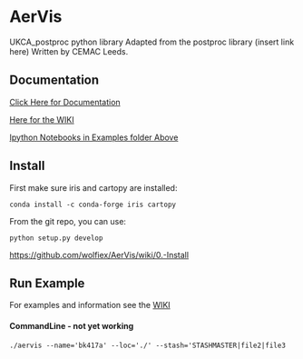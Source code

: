# AerVis
UKCA_postproc python library
Adapted from the postproc library (insert link here)
Written by CEMAC Leeds. 


## Documentation
<a href='https://wolfiex.github.io/AerVis/Documentation/AerVis/'> Click Here for Documentation</a>

<a href='https://github.com/wolfiex/AerVis/wiki'> Here for the WIKI</a>

<a href='https://github.com/wolfiex/AerVis/tree/master/examples'> Ipython Notebooks in Examples folder Above</a>


## Install 
First make sure iris and cartopy are installed:

`conda install -c conda-forge iris cartopy`

From the git repo, you can use:

`python setup.py develop`



https://github.com/wolfiex/AerVis/wiki/0.-Install

## Run Example
For  examples and information see the <a href='https://github.com/wolfiex/AerVis/wiki'>WIKI</a>


#### CommandLine - not yet working
``` ./aervis --name='bk417a' --loc='./' --stash='STASHMASTER|file2|file3 ```

